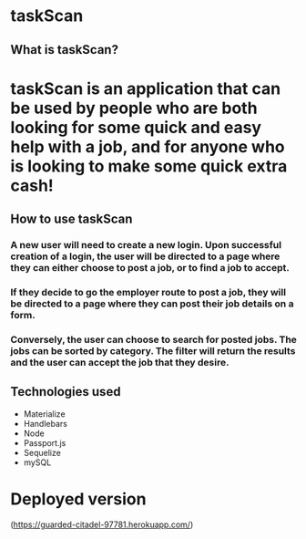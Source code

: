 # taskScan


## What is taskScan?

# taskScan is an application that can be used by people who are both looking for some quick and easy help with a job, and for anyone who is looking to make some quick extra cash!

## How to use taskScan

### A new user will need to create a new login. Upon successful creation of a login, the user will be directed to a page where they can either choose to post a job, or to find a job to accept. 


### If they decide to go the employer route to post a job, they will be directed to a page where they can post their job details on a form. 


### Conversely, the user can choose to search for posted jobs. The jobs can be sorted by category. The filter will return the results and the user can accept the job that they desire. 


## Technologies used 

* Materialize
* Handlebars 
* Node
* Passport.js 
* Sequelize
* mySQL

# Deployed version

(https://guarded-citadel-97781.herokuapp.com/)